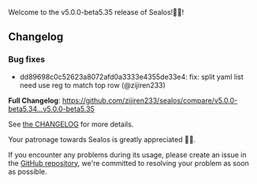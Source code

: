 Welcome to the v5.0.0-beta5.35 release of Sealos!🎉🎉!



## Changelog
### Bug fixes
* dd89698c0c52623a8072afd0a3333e4355de33e4: fix: split yaml list need use reg to match top row (@zijiren233)

**Full Changelog**: https://github.com/zijiren233/sealos/compare/v5.0.0-beta5.34...v5.0.0-beta5.35

See [the CHANGELOG](https://github.com/zijiren233/sealos/blob/main/CHANGELOG/CHANGELOG.md) for more details.

Your patronage towards Sealos is greatly appreciated 🎉🎉.

If you encounter any problems during its usage, please create an issue in the [GitHub repository](https://github.com/zijiren233/sealos), we're committed to resolving your problem as soon as possible.
